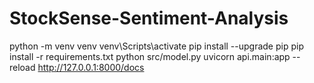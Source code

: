 # StockSense-Sentiment-Analysis

python -m venv venv
venv\Scripts\activate
pip install --upgrade pip
pip install -r requirements.txt
python src/model.py
uvicorn api.main:app --reload
http://127.0.0.1:8000/docs
